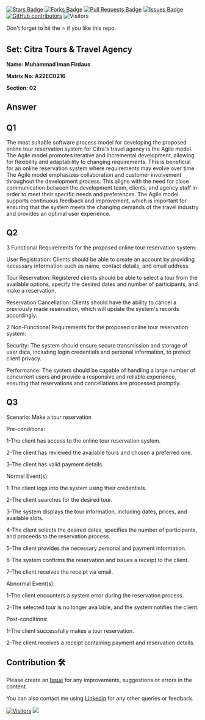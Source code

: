 <a href="https://github.com/drshahizan/learn-php/stargazers"><img src="https://img.shields.io/github/stars/drshahizan/learn-php" alt="Stars Badge"/></a>
<a href="https://github.com/drshahizan/learn-php/network/members"><img src="https://img.shields.io/github/forks/drshahizan/learn-php" alt="Forks Badge"/></a>
<a href="https://github.com/drshahizan/learn-php/pulls"><img src="https://img.shields.io/github/issues-pr/drshahizan/learn-php" alt="Pull Requests Badge"/></a>
<a href="https://github.com/drshahizan/learn-php/issues"><img src="https://img.shields.io/github/issues/drshahizan/learn-php" alt="Issues Badge"/></a>
<a href="https://github.com/drshahizan/learn-php/graphs/contributors"><img alt="GitHub contributors" src="https://img.shields.io/github/contributors/drshahizan/learn-php?color=2b9348"></a>
![Visitors](https://api.visitorbadge.io/api/visitors?path=https%3A%2F%2Fgithub.com%2Fdrshahizan%2Fsoftware-engineering&labelColor=%23d9e3f0&countColor=%23697689&style=flat)

Don't forget to hit the :star: if you like this repo.

## Set: Citra Tours & Travel Agency

**Name: Muhammad Iman Firdaus**

**Matrix No: A22EC0216**

**Section: 02**

## Answer
## Q1 
The most suitable software process model for developing the proposed online tour reservation system for Citra's travel agency is the Agile model.
The Agile model promotes iterative and incremental development, allowing for flexibility and adaptability to changing requirements. This is beneficial for an online reservation system where requirements may evolve over time.
The Agile model emphasizes collaboration and customer involvement throughout the development process. This aligns with the need for close communication between the development team, clients, and agency staff in order to meet their specific needs and preferences.
The Agile model supports continuous feedback and improvement, which is important for ensuring that the system meets the changing demands of the travel industry and provides an optimal user experience.

## Q2 
3 Functional Requirements for the proposed online tour reservation system:

User Registration: Clients should be able to create an account by providing necessary information such as name, contact details, and email address.

Tour Reservation: Registered clients should be able to select a tour from the available options, specify the desired dates and number of participants, and make a reservation.

Reservation Cancellation: Clients should have the ability to cancel a previously made reservation, which will update the system's records accordingly.

2 Non-Functional Requirements for the proposed online tour reservation system:

Security: The system should ensure secure transmission and storage of user data, including login credentials and personal information, to protect client privacy.

Performance: The system should be capable of handling a large number of concurrent users and provide a responsive and reliable experience, ensuring that reservations and cancellations are processed promptly.

## Q3
Scenario: Make a tour reservation

Pre-conditions:

1-The client has access to the online tour reservation system.

2-The client has reviewed the available tours and chosen a preferred one.

3-The client has valid payment details.

Normal Event(s):

1-The client logs into the system using their credentials.

2-The client searches for the desired tour.

3-The system displays the tour information, including dates, prices, and available slots.

4-The client selects the desired dates, specifies the number of participants, and proceeds to the reservation process.

5-The client provides the necessary personal and payment information.

6-The system confirms the reservation and issues a receipt to the client.

7-The client receives the receipt via email.

Abnormal Event(s):

1-The client encounters a system error during the reservation process.

2-The selected tour is no longer available, and the system notifies the client.

Post-conditions:

1-The client successfully makes a tour reservation.

2-The client receives a receipt containing payment and reservation details.
## Contribution 🛠️
Please create an [Issue](https://github.com/drshahizan/learn-php/issues) for any improvements, suggestions or errors in the content.

You can also contact me using [Linkedin](https://www.linkedin.com/in/drshahizan/) for any other queries or feedback.

[![Visitors](https://api.visitorbadge.io/api/visitors?path=https%3A%2F%2Fgithub.com%2Fdrshahizan&labelColor=%23697689&countColor=%23555555&style=plastic)](https://visitorbadge.io/status?path=https%3A%2F%2Fgithub.com%2Fdrshahizan)
![](https://hit.yhype.me/github/profile?user_id=81284918)

